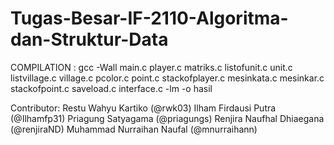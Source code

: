 # Tugas-Besar-IF-2110-Algoritma-dan-Struktur-Data

COMPILATION :
gcc -Wall main.c player.c matriks.c listofunit.c unit.c listvillage.c village.c pcolor.c point.c stackofplayer.c mesinkata.c mesinkar.c stackofpoint.c saveload.c interface.c -lm -o hasil

Contributor:
Restu Wahyu Kartiko (@rwk03)
Ilham Firdausi Putra (@Ilhamfp31)
Priagung Satyagama (@priagungs)
Renjira Naufhal Dhiaegana (@renjiraND)
Muhammad Nurraihan Naufal (@mnurraihann)
